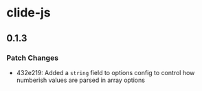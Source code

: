 # clide-js

## 0.1.3

### Patch Changes

- 432e219: Added a `string` field to options config to control how numberish values are parsed in array options
